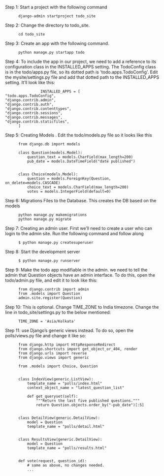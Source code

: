 Step 1: Start a project with the following command

          django-admin startproject todo_site

Step 2:  Change the directory to todo_site.

          cd todo_site

Step 3: Create an app with the following command.

          python manage.py startapp todo

Step 4: To include the app in our project, we need to add a reference to its configuration class in the INSTALLED_APPS setting. 
        The TodoConfig class is in the todo/apps.py file, so its dotted path is 'todo.apps.TodoConfig'. Edit the mysite/settings.py 
        file and add that dotted path to the INSTALLED_APPS setting. It’ll look like this: 

                    INSTALLED_APPS = [
    "todo.apps.TodoConfig",
    "django.contrib.admin",
    "django.contrib.auth",
    "django.contrib.contenttypes",
    "django.contrib.sessions",
    "django.contrib.messages",
    "django.contrib.staticfiles",
          ]

Step 5: Creating Models . Edit the todo/models.py file so it looks like this

          from django.db import models

          class Question(models.Model):
              question_text = models.CharField(max_length=200)
              pub_date = models.DateTimeField("date published")
          
          
          class Choice(models.Model):
              question = models.ForeignKey(Question, on_delete=models.CASCADE)
              choice_text = models.CharField(max_length=200)
              votes = models.IntegerField(default=0)

Step 6: Migrations Files to the Database. This creates the DB based on the models

          python manage.py makemigrations
          python manage.py migrate
Step 7: Creating an admin user. First we’ll need to create a user who can login to the admin site. Run the following command and follow along

          $ python manage.py createsuperuser

Step 8: Start the development server
          
          $ python manage.py runserver

Step 9: Make the todo app modifiable in the admin. we need to tell the admin that Question objects have an admin interface. 
        To do this, open the todo/admin.py file, and edit it to look like this:

          from django.contrib import admin
          from .models import Question          
          admin.site.register(Question)

Step 10: This is optional. Change TIME_ZONE to India timezone. Change the line in todo_site/settings.py to the below mentioned:

          TIME_ZONE = 'Asia/Kolkata'

Step 11: use Django’s generic views instead. To do so, open the polls/views.py file and change it like so:

          from django.http import HttpResponseRedirect
          from django.shortcuts import get_object_or_404, render
          from django.urls import reverse
          from django.views import generic
          
          from .models import Choice, Question
          
          
          class IndexView(generic.ListView):
              template_name = "polls/index.html"
              context_object_name = "latest_question_list"
          
              def get_queryset(self):
                  """Return the last five published questions."""
                  return Question.objects.order_by("-pub_date")[:5]
          
          
          class DetailView(generic.DetailView):
              model = Question
              template_name = "polls/detail.html"
          
          
          class ResultsView(generic.DetailView):
              model = Question
              template_name = "polls/results.html"
          
          
          def vote(request, question_id):
              # same as above, no changes needed.
              ...
                    

          
